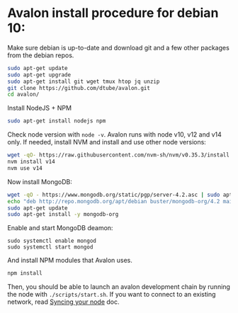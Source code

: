 # Avalon install procedure for debian 10:

Make sure debian is up-to-date and download git and a few other packages from the debian repos.
```bash
sudo apt-get update
sudo apt-get upgrade
sudo apt-get install git wget tmux htop jq unzip
git clone https://github.com/dtube/avalon.git
cd avalon/
```

Install NodeJS + NPM
```bash
sudo apt-get install nodejs npm
```

Check node version with `node -v`. Avalon runs with node v10, v12 and v14 only. If needed, install NVM and install and use other node versions:
```bash
wget -qO- https://raw.githubusercontent.com/nvm-sh/nvm/v0.35.3/install.sh | bash
nvm install v14
nvm use v14
```

Now install MongoDB:
```bash
wget -qO - https://www.mongodb.org/static/pgp/server-4.2.asc | sudo apt-key add -
echo "deb http://repo.mongodb.org/apt/debian buster/mongodb-org/4.2 main" | sudo tee /etc/apt/sources.list.d/mongodb-org-4.2.list
sudo apt-get update
sudo apt-get install -y mongodb-org
```

Enable and start MongoDB deamon:
```
sudo systemctl enable mongod
sudo systemctl start mongod
```

And install NPM modules that Avalon uses.
```bash
npm install
```

Then, you should be able to launch an avalon development chain by running the node with `./scripts/start.sh`. If you want to connect to an existing network, read [Syncing your node](./syncing-your-node.md) doc.

